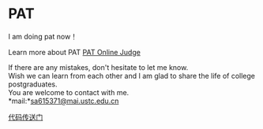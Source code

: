 # PAT  

I am doing pat now！ 

Learn more about PAT [PAT Online Judge](http://pat.zju.edu.cn/)

If there are any mistakes, don't hesitate to let me know.  
Wish we can learn from each other and I am glad to share the life of college postgraduates.  
You are welcome to contact with me.   
*mail:*sa615371@mai.ustc.edu.cn  

[代码传送门](https://github.com/yanzhirun/PAT-go/tree/master/pat/basic/Demo1)  
